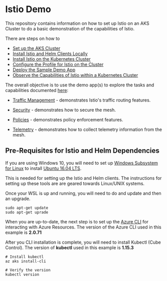 # Istio Demo

This repository contains information on how to set up Istio on an AKS Cluster to do a basic demonstration of the capabilities of Istio.

There are steps on how to 
- [Set up the AKS Cluster](Setting-Up-Kubernetes-Cluster.md)
- [Install Istio and Helm Clients Locally](Local-Helm-Istio-Setup.md)
- [Install Istio on the Kubernetes Cluster](Istio-on-AKS-Cluster.md)
- [Configure the Profile for Istio on the Cluster](Istio-on-AKS-Cluster.md#step-4-configuration-profile)
- [Deploy the Sample Demo App](Deploy-Sample-App-Istio.md)
- [Observe the Capabilities of Istio within a Kubernetes Cluster](Deploy-Sample-App-Istio.md#accessing-supplementary-tools-and-add-ons)

The overall objective is to use the demo app(s) to explore the tasks and capabilities documented [here](https://istio.io/docs/tasks/):


- [Traffic Management](https://istio.io/docs/tasks/traffic-management/) - demonstrates Istio's traffic routing features.

- [Security](https://istio.io/docs/tasks/security/) - demonstrates how to secure the mesh.

- [Policies](https://istio.io/docs/tasks/policy-enforcement/) - demonstrates policy enforcement features.

- [Telemetry](https://istio.io/docs/tasks/telemetry/) - demonstrates how to collect telemetry information from the mesh.


## Pre-Requisites for Istio and Helm Dependencies
If you are using Windows 10, you will need to set up [Windows Subsystem for Linux](https://docs.microsoft.com/en-us/windows/wsl/install-win10) to install [Ubuntu 16.04 LTS](https://www.microsoft.com/store/apps/9pjn388hp8c9). 

This is needed for setting up the Istio and Helm clients. The instructions for setting up these tools are are geared towards Linux/UNIX systems.

Once your WSL is up and running, you will need to do and update and then an upgrade.

```shell
sudo apt-get update
sudo apt-get uprade
```

When you are up-to-date, the next step is to set up the [Azure CLI](https://docs.microsoft.com/en-us/cli/azure/install-azure-cli?view=azure-cli-latest) for interacting with Azure Resources. The version of the Azure CLI used in this example is **2.0.71**

After you CLI installation is complete, you will need to install Kubectl (Cube Control).
The version of **kubectl** used in this example is **1.15.3**

```shell
# Install kubectl
az aks install-cli

# Verify the version
kubectl version
```
